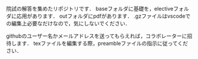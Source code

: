 院試の解答を集めたリポジトリです．
baseフォルダに基礎を，electiveフォルダに応用があります．
outフォルダにpdfがあります．
.gzファイルはvscodeでの編集上必要なだけなので，気にしないでください．

githubのユーザー名かメールアドレスを送ってもらえれば，コラボレーターに招待します．
texファイルを編集する際，preambleファイルの指示に従ってください．


